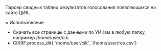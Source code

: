 Парсер сводных таблиц результатов голосования появляющихся на сайте ЦИК.

= Использование

- Скачать все страницы с данными по УИКам в любую папку, например /home/user/cik.
-   CIKRF.process_dir( '/home/user/cik', '/home/user/res.csv')
